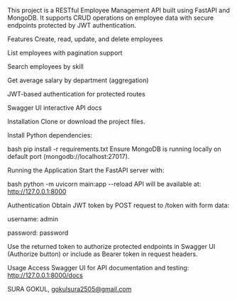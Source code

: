 This project is a RESTful Employee Management API built using FastAPI and MongoDB. It supports CRUD operations on employee data with secure endpoints protected by JWT authentication.

Features
Create, read, update, and delete employees

List employees with pagination support

Search employees by skill

Get average salary by department (aggregation)

JWT-based authentication for protected routes

Swagger UI interactive API docs

Installation
Clone or download the project files.

Install Python dependencies:

bash
pip install -r requirements.txt
Ensure MongoDB is running locally on default port (mongodb://localhost:27017).

Running the Application
Start the FastAPI server with:

bash
python -m uvicorn main:app --reload
API will be available at:
http://127.0.0.1:8000

Authentication
Obtain JWT token by POST request to /token with form data:

username: admin

password: password

Use the returned token to authorize protected endpoints in Swagger UI (Authorize button) or include as Bearer token in request headers.

Usage
Access Swagger UI for API documentation and testing:
http://127.0.0.1:8000/docs

SURA GOKUL,
gokulsura2505@gmail.com


